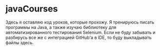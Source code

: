 # javaCourses
Здесь я оставляю код уроков, которые прохожу.
Я тренируюсь писать программы на Java, а также изучаю библиотеку для автоматизированного тестирования Selenium.
Если не буду забывать и разбирусь все же с интеграцией GitHub'a в IDE, то буду выкладывать файлы здесь.
